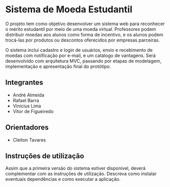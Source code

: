 # Sistema de Moeda Estudantil
O projeto tem como objetivo desenvolver um sistema web para reconhecer o mérito estudantil por meio de uma moeda virtual. Professores podem distribuir moedas aos alunos como forma de incentivo, e os alunos podem trocá-las por produtos ou descontos oferecidos por empresas parceiras.

O sistema inclui cadastro e login de usuários, envio e recebimento de moedas com notificação por e-mail, e um catálogo de vantagens. Será desenvolvido com arquitetura MVC, passando por etapas de modelagem, implementação e apresentação final do protótipo.

## Integrantes
* André Almeida
* Rafael Barra
* Vinicius Lima
* Vitor de Figueiredo

## Orientadores
* Cleiton Tavares

## Instruções de utilização
Assim que a primeira versão do sistema estiver disponível, deverá complementar com as instruções de utilização. Descreva como instalar eventuais dependências e como executar a aplicação.
